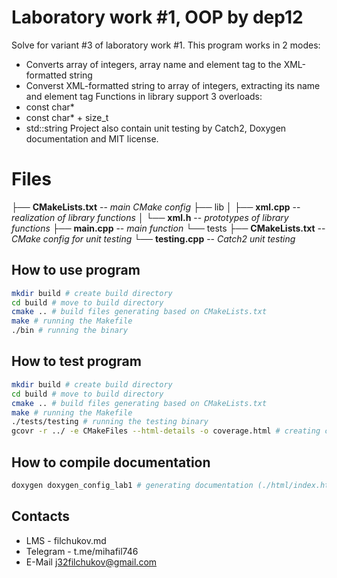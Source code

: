 # Laboratory work #1, OOP by dep12

Solve for variant #3 of laboratory work #1. This program works in 2 modes: 
+ Converts array of integers, array name and element tag to the XML-formatted string
+ Converst XML-formatted string to array of integers, extracting its name and element tag
Functions in library support 3 overloads:
+ const char*
+ const char* + size_t
+ std::string
Project also contain unit testing by Catch2, Doxygen documentation and MIT license.

# Files

├── **CMakeLists.txt**           -- _main CMake config_
├── lib
│   ├── **xml.cpp**				  -- _realization of library functions_
│   └── **xml.h**					  -- _prototypes of library functions_
├── **main.cpp**					  -- _main function_
└── tests
    ├── **CMakeLists.txt**		  -- _CMake config for unit testing_
    └── **testing.cpp**			  -- _Catch2 unit testing_

## How to use program

```bash
mkdir build # create build directory
cd build # move to build directory
cmake .. # build files generating based on CMakeLists.txt
make # running the Makefile
./bin # running the binary
```


## How to test program

```bash
mkdir build # create build directory
cd build # move to build directory
cmake .. # build files generating based on CMakeLists.txt
make # running the Makefile
./tests/testing # running the testing binary
gcovr -r ../ -e CMakeFiles --html-details -o coverage.html # creating coverage report
```


## How to compile documentation

```bash
doxygen doxygen_config_lab1 # generating documentation (./html/index.html) based on config file
```

## Contacts

+ LMS - filchukov.md
+ Telegram - t.me/mihafil746
+ E-Mail j32filchukov@gmail.com
